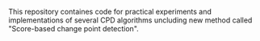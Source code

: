 This repository containes code for practical experiments and implementations of several CPD algorithms uncluding new method called "Score-based change point detection". 
